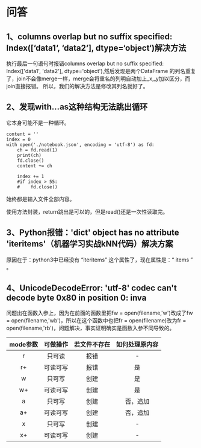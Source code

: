# 问答

## 1、columns overlap but no suffix specified: Index([‘data1‘, ‘data2‘], dtype=‘object‘)解决方法
执行最后一句语句时报错columns overlap but no suffix specified: Index(['data1', 'data2'], dtype='object'),然后发现是两个DataFrame 的列名重复了，join不会像merge一样，merge会将重名的列明自动加上_x,_y加以区分，而join直接报错。
所以，我们的解决方法是修改其列名就好了。

## 2、发现with...as这种结构无法跳出循环
它本身可能不是一种循环。
```
content = ''
index = 0
with open('./notebook.json', encoding = 'utf-8') as fd:
    ch = fd.read(1)
    print(ch)
	fd.close()
    content += ch
    
    index += 1
    #if index > 55:
    #    fd.close()
```
始终都是输入文件全部内容。

使用方法封装，return跳出是可以的，但是read()还是一次性读取完。

## 3、Python报错：'dict' object has no attribute 'iteritems'（机器学习实战kNN代码）解决方案
原因在于：python3中已经没有 “iteritems” 这个属性了，现在属性是：“ items ” 。

## 4、UnicodeDecodeError: 'utf-8' codec can't decode byte 0x80 in position 0: inva
问题出在函数入参上，因为在前面的函数里把fw = open(filename,'w')改成了fw = open(filename,'wb')，所以在这个函数中也把fr = open(filename)改为fr = open(filename,'rb')，问题解决，事实证明确实是函数入参不同导致的。

mode参数	|可做操作	|若文件不存在	|如何处理原内容
|:---:|:---:|:---:|:---:|
r	|只可读		|报错	|-
r+	|可读可写	|报错	|是
w	|只可写		|创建	|是
w+	|可读可写	|创建	|是
a	|只可写		|创建	|否，追加
a+	|可读可写	|创建	|否，追加
x	|只可写		|创建	|-
x+	|可读可写	|创建	|-









